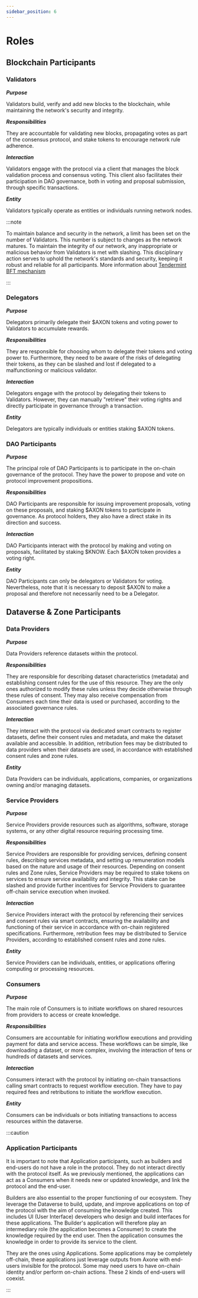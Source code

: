 ```yaml
---
sidebar_position: 6
---
```


# Roles

## Blockchain Participants

### Validators

***Purpose***

Validators build, verify and add new blocks to the blockchain, while maintaining the network's security and integrity.

***Responsibilities***

They are accountable for validating new blocks, propagating votes as part of the consensus protocol, and stake tokens to encourage network rule adherence.

***Interaction***

Validators engage with the protocol via a client that manages the block validation process and consensus voting. This client also facilitates their participation in DAO governance, both in voting and proposal submission, through specific transactions.

***Entity***

Validators typically operate as entities or individuals running network nodes.

:::note

To maintain balance and security in the network, a limit has been set on the number of Validators. This number is subject to changes as the network matures.
To maintain the integrity of our network, any inappropriate or malicious behavior from Validators is met with slashing. This disciplinary action serves to uphold the network's standards and security, keeping it robust and reliable for all participants.
More information about [Tendermint BFT mechanism](https://tendermint.com/core/)

:::

### Delegators

***Purpose***

Delegators primarily delegate their $AXON tokens and voting power to Validators to accumulate rewards.

***Responsibilities***

They are responsible for choosing whom to delegate their tokens and voting power to. Furthermore, they need to be aware of the risks of delegating their tokens, as they can be slashed and lost if delegated to a malfunctioning or malicious validator.

***Interaction***

Delegators engage with the protocol by delegating their tokens to Validators. However, they can manually "retrieve" their voting rights and directly participate in governance through a transaction.

***Entity***

Delegators are typically individuals or entities staking $AXON tokens.

### DAO Participants

***Purpose***

The principal role of DAO Participants is to participate in the on-chain governance of the protocol. They have the power to propose and vote on protocol improvement propositions.

***Responsibilities***

DAO Participants are responsible for issuing improvement proposals, voting on these proposals, and staking $AXON tokens to participate in governance. As protocol holders, they also have a direct stake in its direction and success.

***Interaction***

DAO Participants interact with the protocol by making and voting on proposals, facilitated by staking $KNOW. Each $AXON token provides a voting right.

***Entity***

DAO Participants can only be delegators or Validators for voting. Nevertheless, note that it is necessary to deposit $AXON to make a proposal and therefore not necessarily need to be a Delegator.

## Dataverse & Zone Participants

### Data Providers

***Purpose***

Data Providers reference datasets within the protocol.

***Responsibilities***

They are responsible for describing dataset characteristics (metadata) and establishing consent rules for the use of this resource. They are the only ones authorized to modify these rules unless they decide otherwise through these rules of consent. They may also receive compensation from Consumers each time their data is used or purchased, according to the associated governance rules.

***Interaction***

They interact with the protocol via dedicated smart contracts to register datasets, define their consent rules and metadata, and make the dataset available and accessible. In addition, retribution fees may be distributed to data providers when their datasets are used, in accordance with established consent rules and zone rules.

***Entity***

Data Providers can be individuals, applications, companies, or organizations owning and/or managing datasets.

### Service Providers

***Purpose***

Service Providers provide resources such as algorithms, software, storage systems, or any other digital resource requiring processing time.

***Responsibilities***

Service Providers are responsible for providing services, defining consent rules, describing services metadata, and setting up remuneration models based on the nature and usage of their resources. Depending on consent rules and Zone rules, Service Providers may be required to stake tokens on services to ensure service availability and integrity. This stake can be slashed and provide further incentives for Service Providers to guarantee off-chain service execution when invoked.

***Interaction***

Service Providers interact with the protocol by referencing their services and consent rules via smart contracts, ensuring the availability and functioning of their service in accordance with on-chain registered specifications. Furthermore, retribution fees may be distributed to Service Providers, according to established consent rules and zone rules.

***Entity***

Service Providers can be individuals, entities, or applications offering computing or processing resources.

### Consumers

***Purpose***

The main role of Consumers is to initiate workflows on shared resources from providers to access or create knowledge.

***Responsibilities***

Consumers are accountable for initiating workflow executions and providing payment for data and service access. These workflows can be simple, like downloading a dataset, or more complex, involving the interaction of tens or hundreds of datasets and services.

***Interaction***

Consumers interact with the protocol by initiating on-chain transactions calling smart contracts to request workflow execution. They have to pay required fees and retributions to initiate the workflow execution.

***Entity***

Consumers can be individuals or bots initiating transactions to access resources within the dataverse.

:::caution

### Application Participants

It is important to note that Application participants, such as builders and end-users do not have a role in the protocol. They do not interact directly with the protocol itself. As we previously mentioned, the applications can act as a Consumers when it needs new or updated knowledge, and link the protocol and the end-user.

Builders are also essential to the proper functioning of our ecosystem. They leverage the Dataverse to build, update, and improve applications on top of the protocol with the aim of consuming the knowledge created. This includes UI (User Interface) developers who design and build interfaces for these applications. The Builder's application will therefore play an intermediary role (the application becomes a Consumer) to create the knowledge required by the end user. Then the application consumes the knowledge in order to provide its service to the client.

They are the ones using Applications. Some applications may be completely off-chain, these applications just leverage outputs from Axone with end-users invisible for the protocol. Some may need users to have on-chain identity and/or perform on-chain actions. These 2 kinds of end-users will coexist.

:::
